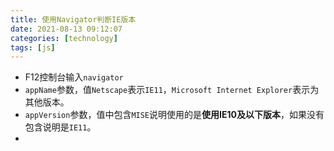 ```yaml
---
title: 使用Navigator判断IE版本
date: 2021-08-13 09:12:07
categories: [technology]
tags: [js]
---
```

* F12控制台输入`navigator`
* `appName`参数，值`Netscape`表示`IE11`，`Microsoft Internet Explorer`表示为其他版本。
* `appVersion`参数，值中包含`MISE`说明使用的是**使用IE10及以下版本**，如果没有包含说明是`IE11`。
*  

